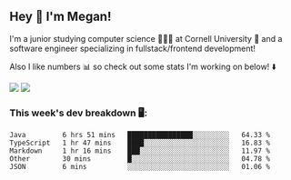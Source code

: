 ## Hey 👋 I'm Megan! 
I'm a junior studying computer science 👩🏻‍💻 at Cornell University 🐻 and a software engineer specializing in fullstack/frontend development!

Also I like numbers 📊 so check out some stats I'm working on below! ⬇️

<img src="https://github-readme-stats.vercel.app/api?username=meganyin13&show_icons=true&hide=stars&count_private=true" />

<img src="https://github-readme-stats.vercel.app/api/top-langs/?username=meganyin13&layout=compact&hide=Jupyter%20Notebook" />

### This week's dev breakdown 🖥:
<!--START_SECTION:waka-->
```text
Java         6 hrs 51 mins   ████████████████░░░░░░░░░   64.33 % 
TypeScript   1 hr 47 mins    ████░░░░░░░░░░░░░░░░░░░░░   16.83 % 
Markdown     1 hr 16 mins    ███░░░░░░░░░░░░░░░░░░░░░░   11.97 % 
Other        30 mins         █░░░░░░░░░░░░░░░░░░░░░░░░   04.78 % 
JSON         6 mins          ░░░░░░░░░░░░░░░░░░░░░░░░░   01.06 %
```
<!--END_SECTION:waka-->
